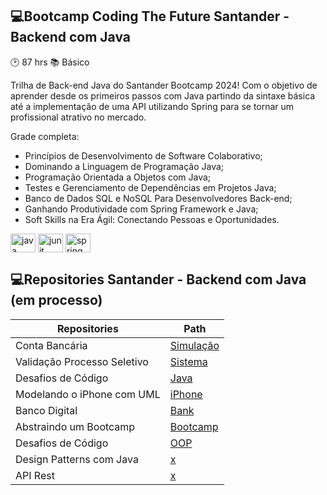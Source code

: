 ## 💻Bootcamp Coding The Future Santander - Backend com Java

:clock2: 87 hrs
:books: Básico

Trilha de Back-end Java do Santander Bootcamp 2024! Com o objetivo de aprender desde os primeiros passos com Java partindo da sintaxe básica até a implementação de uma API utilizando Spring para se tornar um profissional atrativo no mercado.

Grade completa:
- Princípios de Desenvolvimento de Software Colaborativo;
- Dominando a Linguagem de Programação Java;
- Programação Orientada a Objetos com Java;
- Testes e Gerenciamento de Dependências em Projetos Java;
- Banco de Dados SQL e NoSQL Para Desenvolvedores Back-end;
- Ganhando Produtividade com Spring Framework e Java;
- Soft Skills na Era Ágil: Conectando Pessoas e Oportunidades.

<div>
  <img align="center" alt="java" height="30" width="40" src="https://cdn.jsdelivr.net/gh/devicons/devicon@latest/icons/java/java-original.svg">
  <img align="center" alt="junit" height="30" width="40" src="https://cdn.jsdelivr.net/gh/devicons/devicon@latest/icons/junit/junit-plain-wordmark.svg">
  <img align="center" alt="spring" height="30" width="40" src="https://cdn.jsdelivr.net/gh/devicons/devicon@latest/icons/spring/spring-original-wordmark.svg">
</div>

## 💻Repositories Santander - Backend com Java (em processo)
| Repositories | Path |
|-------|---------|
| Conta Bancária | [Simulação](https://github.com/manubrederode/dio-santander-conta-bancaria/) |
| Validação Processo Seletivo | [Sistema](https://github.com/manubrederode/dio-santander-processo-seletivo) |
| Desafios de Código | [Java](https://github.com/manubrederode/dio-santander-desafio-codigo) |
| Modelando o iPhone com UML | [iPhone]() |
| Banco Digital | [Bank](https://github.com/manubrederode/dio-santander-banco-digital-oop) |
| Abstraindo um Bootcamp | [Bootcamp](https://github.com/manubrederode/dio-santander-bootcamp-oop) |
| Desafios de Código | [OOP]() |
| Design Patterns com Java | [x]() |
| API Rest | [x]() |
